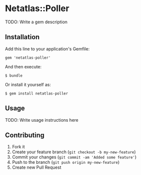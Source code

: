 # Netatlas::Poller

TODO: Write a gem description

## Installation

Add this line to your application's Gemfile:

    gem 'netatlas-poller'

And then execute:

    $ bundle

Or install it yourself as:

    $ gem install netatlas-poller

## Usage

TODO: Write usage instructions here

## Contributing

1. Fork it
2. Create your feature branch (`git checkout -b my-new-feature`)
3. Commit your changes (`git commit -am 'Added some feature'`)
4. Push to the branch (`git push origin my-new-feature`)
5. Create new Pull Request
